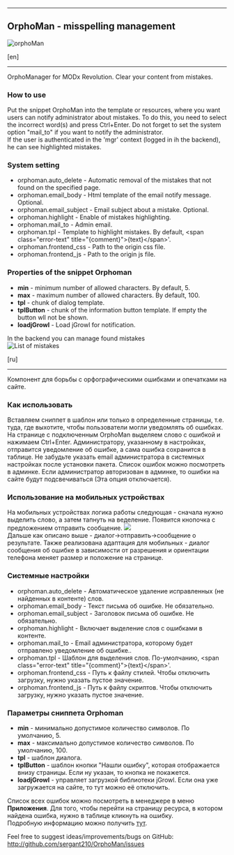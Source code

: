 ﻿--------------------
OrphoMan - misspelling management
--------------------

![orphoMan](https://file.modx.pro/files/4/5/6/456757754d258eedb62fb2ee94a91e3f.png)

[en]
***
OrphoManager for MODx Revolution. Clear your content from mistakes.

### How to use
Put the snippet OrphoMan into the template or resources, where you want users can notify administrator about mistakes. To do this, you need to select the incorrect word(s) and press Ctrl+Enter.
Do not forget to set the system option "mail_to" if you want to notify the administrator.  
If the user is authenticated in the 'mgr' context (logged in ih the backend), he can see highlighted mistakes.

### System setting
- orphoman.auto_delete - Automatic removal of the mistakes that not found on the specified page.
- orphoman.email_body - Html template of the email notify message. Optional.
- orphoman.email_subject - Email subject about a mistake. Optional.
- orphoman.highlight - Enable of mistakes highlighting.
- orphoman.mail_to - Admin email.
- orphoman.tpl - Template to highlight mistakes.  By default, &lt;span class="error-text" title="{comment}"&gt;{text}&lt;/span&gt;'.
- orphoman.frontend_css - Path to the origin css file.
- orphoman.frontend_js - Path to the origin js file. 

### Properties of the snippet **Orphoman** 
* **min** - minimum number of allowed characters. By default, 5.
* **max** - maximum number of allowed characters. By default, 100.
* **tpl** - chunk of dialog template.
* **tplButton** - chunk of the information button template. If empty the button wll not be shown.
* **loadjGrowl** - Load jGrowl for notification.

In the backend you can manage found mistakes  
![List of mistakes](https://file.modx.pro/files/2/2/1/221e45255328f3eb91d177ef0c264ec2.png)

[ru]
***
Компонент для борьбы с орфографическими ошибками и опечатками на сайте.

### Как использовать
Вставляем сниппет в шаблон или только в определенные страницы, т.е. туда, где выхотите, чтобы пользователи могли уведомлять об ошибках. На странице с подключенным OrphoMan выделяем слово с ошибкой и нажимаем Ctrl+Enter. Администратору, указанному в настройках, отправится уведомление об ошибке, а сама ошибка сохранится в таблице. Не забудьте указать email администратора в системных настройках после установки пакета.
Список ошибок можно посмотреть в админке. Если администратор авторизован в админке, то ошибки на сайте будут подсвечиваться (Эта опция отключается).

### Использование на мобильных устройствах

На мобильных устройствах логика работы следующая - сначала нужно выделить слово, а затем тапнуть на веделение. Появится кнопочка с предложением отправить сообщение.
[![](https://file.modx.pro/files/b/2/1/b21ae634c94ffe1528c4a7b2ff58e2fas.jpg)](https://file.modx.pro/files/b/2/1/b21ae634c94ffe1528c4a7b2ff58e2fa.jpg)   
Дальше как описано выше - диалог->отправить->сообщение о результате.
Также реализована адаптация для мобильных - диалог сообщения об ошибке в зависимости от разрешения и ориентации телефона меняет размер и положение на странице. 
 
### Системные настройки
- orphoman.auto_delete - Автоматическое удаление исправленных (не найденных в контенте) слов.
- orphoman.email_body - Текст письма об ошибке. Не обязательно.
- orphoman.email_subject - Заголовок письма об ошибке. Не обязательно.
- orphoman.highlight - Включает выделение слов с ошибками в контенте.
- orphoman.mail_to - Email администратора, которому будет отправлено уведомление об ошибке..
- orphoman.tpl - Шаблон для выделения слов. По-умолчанию, &lt;span class="error-text" title="{comment}"&gt;{text}&lt;/span&gt;'.
- orphoman.frontend_css - Путь к файлу стилей. Чтобы отключить загрузку, нужно указать пустое значение.
- orphoman.frontend_js - Путь к файлу скриптов. Чтобы отключить загрузку, нужно указать пустое значение. 

### Параметры сниппета **Orphoman** 
* **min** - минимально допустимое количество символов. По умолчанию, 5.
* **max** - максимально допустимое количество символов. По умолчанию, 100.
* **tpl** - шаблон диалога.
* **tplButton** - шаблон кнопки "Нашли ошибку", которая отображается внизу страницы. Если ну указан, то кнопка не покажется.
* **loadjGrowl** - управляет загрузкой библиотеки jGrowl. Если она уже загружается на сайте, то тут можно её отключить.

Список всех ошибок можно посмотреть в менеджере в меню **Приложения**. Для того, чтобы перейти на страницу ресурса, в котором найдена ошибка, нужно в таблице кликнуть на ошибку.  
Подробную информацию можно получить [тут](https://modstore.pro/packages/content/orphoman). 

Feel free to suggest ideas/improvements/bugs on GitHub:
http://github.com/sergant210/OrphoMan/issues
